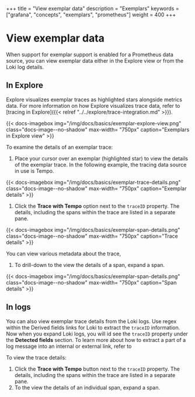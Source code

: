 +++
title = "View exemplar data"
description = "Exemplars"
keywords = ["grafana", "concepts", "exemplars", "prometheus"]
weight = 400
+++

# View exemplar data

When support for exemplar support is enabled for a Prometheus data source, you can view exemplar data either in the Explore view or from the Loki log details. 

## In Explore

Explore visualizes exemplar traces as highlighted stars alongside metrics data. For more information on how Explore visualizes trace data, refer to [tracing in Explore]({{< relref "../../explore/trace-integration.md" >}}).

{{< docs-imagebox img="/img/docs/basics/exemplar-explore-view.png" class="docs-image--no-shadow" max-width= "750px" caption="Exemplars in Explore view" >}}

To examine the details of an exemplar trace:

1. Place your cursor over an exemplar (highlighted star) to view the details of the exemplar trace. In the following example, the tracing data source in use is Tempo. 

{{< docs-imagebox img="/img/docs/basics/exemplar-trace-details.png" class="docs-image--no-shadow" max-width= "750px" caption="Exemplar details" >}}

1. Click the **Trace with Tempo** option next to the `traceID` property. The details, including the spans within the trace are listed in a separate pane.

{{< docs-imagebox img="/img/docs/basics/exemplar-span-details.png" class="docs-image--no-shadow" max-width= "750px" caption="Trace details" >}}

You can view various metadata about the trace, 

1. To drill-down to the view the details of a span, expand a span.   

{{< docs-imagebox img="/img/docs/basics/exemplar-span-details.png" class="docs-image--no-shadow" max-width= "750px" caption="Span details" >}}

## In logs

You can also view exemplar trace details from the Loki logs. Use regex within the Derived fields links for Loki to extract the `traceID` information. Now when you expand Loki logs, you will id see the `traceID` property under the **Detected fields** section. To learn more about how to extract a part of a log message into an internal or external link, refer to 

To view the trace details:

1. Click the **Trace with Tempo** button next to the `traceID` property. The details, including the spans within the trace are listed in a separate pane.
1. To the view the details of an individual span, expand a span.
 


